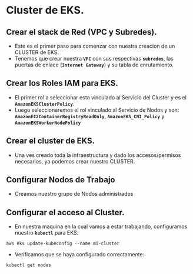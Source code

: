 # Cluster de EKS.
## Crear el stack de Red (VPC y Subredes).
- Este es el primer paso para comenzar con nuestra creacion de un CLUSTER de EKS.
- Tenemos que crear nuestra **`VPC`** con sus respectivas **`subredes`**, las puertas de enlace (**`Internet Gateway`**) y su tabla de enrutamiento.

## Crear los Roles IAM para EKS.
- El primer rol a seleccionar esta vinculado al Servicio del Cluster y es el **`AmazonEKSClusterPolicy`**.
- Luego seleccionaremos el rol vinculado al Servicio de Nodos y son: **`AmazonEC2ContainerRegistryReadOnly`**, **`AmazonEKS_CNI_Policy`** y **`AmazonEKSWorkerNodePolicy`**

## Crear el cluster de EKS.
- Una ves creado toda la infraestructura y dado los accesos/permisos necesarios, ya podemos crear nuestro CLUSTER.

## Configurar Nodos de Trabajo
- Creamos nuestro grupo de Nodos administrados

## Configurar el acceso al Cluster.
- En nuestra maquina en la cual vamos a estar trabajando, configuramos nuestro **`kubectl`** para EKS.
```
aws eks update-kubeconfig --name mi-cluster
```

- Verificamos que se haya configurado correctamente:
```
kubectl get nodes
```
